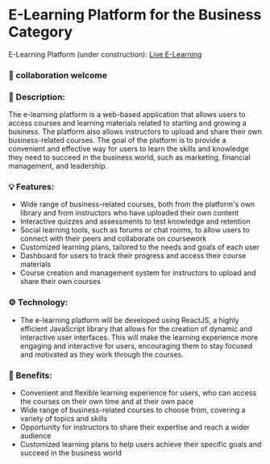 # <h1>E-Learning Platform for the Business Category</h1>

E-Learning Platform (under construction): <a href="https://busilearn.vercel.app/">Live E-Learning</a>

<h3>🤝 collaboration welcome</h3>

<h3>📝 Description:</h3>

The e-learning platform is a web-based application that allows users to access courses and learning materials related to starting and growing a business. The platform also allows instructors to upload and share their own business-related courses. The goal of the platform is to provide a convenient and effective way for users to learn the skills and knowledge they need to succeed in the business world, such as marketing, financial management, and leadership.

<h3>💡 Features:</h3>

- Wide range of business-related courses, both from the platform's own library and from instructors who have uploaded their own content
- Interactive quizzes and assessments to test knowledge and retention
- Social learning tools, such as forums or chat rooms, to allow users to connect with their peers and collaborate on coursework
- Customized learning plans, tailored to the needs and goals of each user
- Dashboard for users to track their progress and access their course materials
- Course creation and management system for instructors to upload and share their own courses

<h3>⚙️ Technology:</h3>

- The e-learning platform will be developed using ReactJS, a highly efficient JavaScript library that allows for the creation of dynamic and interactive user interfaces. This will make the learning experience more engaging and interactive for users, encouraging them to stay focused and motivated as they work through the courses.

<h3>🤌 Benefits:</h3>

- Convenient and flexible learning experience for users, who can access the courses on their own time and at their own pace
- Wide range of business-related courses to choose from, covering a variety of topics and skills
- Opportunity for instructors to share their expertise and reach a wider audience
- Customized learning plans to help users achieve their specific goals and succeed in the business world
